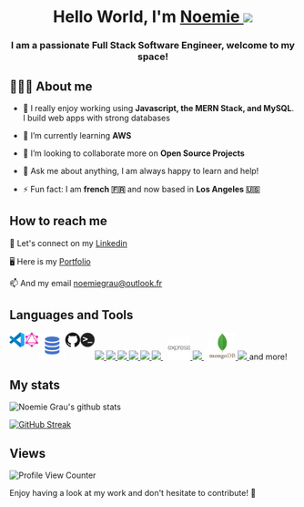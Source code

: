 <h1 align="center">Hello World, I'm <a href="https://noemiegrau.github.io/react-portfolio/" target="_blank">Noemie </a><img src="https://raw.githubusercontent.com/MartinHeinz/MartinHeinz/master/wave.gif" width="30px"></h1>
<h3 align="center">I am a passionate Full Stack Software Engineer, welcome to my space!</h3>
<!-- I love to learn..-->

## 👩🏽‍💻 About me     
- 🔭 I really enjoy working using **Javascript, the MERN Stack, and MySQL**. I build web apps with strong databases

- 🌱 I’m currently learning **AWS**

- 🤔 I’m looking to collaborate more on **Open Source Projects**

- 💬 Ask me about anything, I am always happy to learn and help!

- ⚡ Fun fact: I am **french 🇫🇷**  and now based in **Los Angeles 🇺🇸**

## How to reach me    <!-- 💬 -->

🤝 Let's connect on my [Linkedin](https://www.linkedin.com/in/noemiegrau/) </br>

🖥️ Here is my [Portfolio](https://noemiegrau.github.io/react-portfolio/) </br>

📫 And my email noemiegrau@outlook.fr

## Languages and Tools
<p align="left"> 
<img align="left" alt="Visual Studio Code" width="26px" src="https://raw.githubusercontent.com/github/explore/80688e429a7d4ef2fca1e82350fe8e3517d3494d/topics/visual-studio-code/visual-studio-code.png" />
<a href="https://www.w3.org/html/" target="_blank"> <img src="https://img.icons8.com/color/48/000000/html-5.png"/> </a> 
<a href="https://www.w3schools.com/css/" target="_blank"> <img src="https://img.icons8.com/color/48/000000/css3.png"/> </a> 
<a href="https://developer.mozilla.org/en-US/docs/Web/JavaScript" target="_blank"> <img src="https://img.icons8.com/color/48/000000/javascript.png"/> </a> 
<a href="https://getbootstrap.com" target="_blank"> <img src="https://img.icons8.com/color/48/000000/bootstrap.png"/> </a>
<a href="https://reactjs.org/" target="_blank"> <img src="https://img.icons8.com/color/48/000000/react-native.png"/> </a>
<img align="left" alt="GraphQL" width="26px" src="https://raw.githubusercontent.com/github/explore/80688e429a7d4ef2fca1e82350fe8e3517d3494d/topics/graphql/graphql.png" />
<a style="padding-right:8px;" href="https://nodejs.org" target="_blank"> <img src="https://img.icons8.com/color/48/000000/nodejs.png"/> </a> 
<a href="https://expressjs.com" target="_blank"> <img src="https://raw.githubusercontent.com/devicons/devicon/master/icons/express/express-original-wordmark.svg" alt="express" width="40" height="40"/> </a>
<img align="left" alt="SQL" width="46px" src="https://raw.githubusercontent.com/github/explore/80688e429a7d4ef2fca1e82350fe8e3517d3494d/topics/sql/sql.png" />
<a style="padding-right:8px;" width="46px" href="https://www.mysql.com/" target="_blank"> <img width="46px" src="https://img.icons8.com/fluent/50/000000/mysql-logo.png"/> </a>
<a href="https://www.mongodb.com/" width="46px" target="_blank"> <img src="https://raw.githubusercontent.com/devicons/devicon/master/icons/mongodb/mongodb-original-wordmark.svg" alt="mongodb" width="48" height="48"/> </a> 
<a href="https://git-scm.com/" target="_blank"> <img src="https://img.icons8.com/color/48/000000/git.png"/> </a> 
<img align="left" alt="GitHub" width="26px" src="https://raw.githubusercontent.com/github/explore/78df643247d429f6cc873026c0622819ad797942/topics/github/github.png" />
<img align="left" alt="Terminal" width="26px" src="https://raw.githubusercontent.com/github/explore/80688e429a7d4ef2fca1e82350fe8e3517d3494d/topics/terminal/terminal.png" />
and more!
<br />
</p>


## My stats

![Noemie Grau's github stats](https://github-readme-stats.vercel.app/api?username=Noemiegrau&show_icons=true&theme=cobalt)


[![GitHub Streak](https://github-readme-streak-stats.herokuapp.com/?user=Noemiegrau&theme=material-palenight)](https://github.com/Noemiegrau/github-readme-streak-stats)


## Views

![Profile View Counter](https://komarev.com/ghpvc/?username=Noemiegrau&color=ff69b4)


<!--
## 😂 Here is a random joke that'll make you laugh!
![Jokes Card](https://readme-jokes.vercel.app/api)
-->

<!-- Enjoy having a look at my repos and don't hesitate to contribute! 🌤️ -->
Enjoy having a look at my work and don't hesitate to contribute!  🌸
